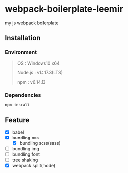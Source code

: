 # webpack-boilerplate-leemir

my js webpack boilerplate

## Installation

### Environment

> OS : Windows10 x64
>
> Node.js : v14.17.3(LTS)
>
> npm : v6.14.13

### Dependencies

```shell
npm install
```

## Feature

- [x] babel
- [x] bundling css
  - [x] bundling scss(sass)
- [ ] bundling img
- [ ] bundling font
- [ ] tree shaking
- [x] webpack split(mode)
